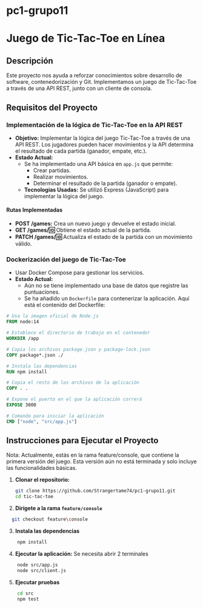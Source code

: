 # pc1-grupo11
# Juego de Tic-Tac-Toe en Línea

## Descripción
Este proyecto nos ayuda a reforzar conocimientos sobre desarrollo de software, contenedorización y Git. Implementamos un juego de Tic-Tac-Toe a través de una API REST, junto con un cliente de consola.

## Requisitos del Proyecto

### Implementación de la lógica de Tic-Tac-Toe en la API REST 
- **Objetivo:** Implementar la lógica del juego Tic-Tac-Toe a través de una API REST. Los jugadores pueden hacer movimientos y la API determina el resultado de cada partida (ganador, empate, etc.).
- **Estado Actual:** 
  - Se ha implementado una API básica en `app.js` que permite:
    - Crear partidas.
    - Realizar movimientos.
    - Determinar el resultado de la partida (ganador o empate).
  - **Tecnologías Usadas:** Se utilizó Express (JavaScript) para implementar la lógica del juego.

#### Rutas Implementadas
- **POST /games:** Crea un nuevo juego y devuelve el estado inicial.
- **GET /games/:id:** Obtiene el estado actual de la partida.
- **PATCH /games/:id:** Actualiza el estado de la partida con un movimiento válido.

### Dockerización del juego de Tic-Tac-Toe
-  Usar Docker Compose para gestionar los servicios.
- **Estado Actual:**
  - Aún no se tiene implementado una base de datos que registre las puntuaciones.
  - Se ha añadido un `Dockerfile` para contenerizar la aplicación. Aquí está el contenido del Dockerfile:

```dockerfile
# Usa la imagen oficial de Node.js
FROM node:14

# Establece el directorio de trabajo en el contenedor
WORKDIR /app

# Copia los archivos package.json y package-lock.json
COPY package*.json ./

# Instala las dependencias
RUN npm install

# Copia el resto de los archivos de la aplicación
COPY . .

# Expone el puerto en el que la aplicación correrá
EXPOSE 3000

# Comando para iniciar la aplicación
CMD ["node", "src/app.js"]

```

## Instrucciones para Ejecutar el Proyecto

Nota: Actualmente, estás en la rama feature/console, que contiene la primera versión del juego. Esta versión aún no está terminada y solo incluye las funcionalidades básicas.

1. **Clonar el repositorio:**
   ```bash
   git clone https://github.com/Strangertame74/pc1-grupo11.git
   cd tic-tac-toe
   ```
2. **Dirígete a la rama `feature/console`**
  ```bash
    git checkout feature\console
  ```
3. **Instala las dependencias**
```bash
    npm install
```
4. **Ejecutar la aplicación:** Se necesita abrir 2 terminales
```bash
    node src/app.js
    node src/client.js
```
5. **Ejecutar pruebas**
```bash
    cd src
    npm test
```
